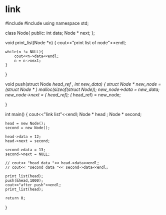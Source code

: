 # link
#include <iostream>
#include <cstddef>
using namespace std;

class Node{
    public:
        int data;
    Node * next;
};

void print_list(Node  *n)
{
    cout<<"print list of node"<<endl;

    while(n != NULL){
        cout<<n->data<<endl;
        n = n->next;
    }
}

void push(struct Node **head_ref ,  int new_data)
{
    struct Node * new_node = (struct Node * ) malloc(sizeof(struct Node));
    new_node->data = new_data;
    new_node->next = (* head_ref);
    (* head_ref) = new_node;

}


int main()
{
    cout<<"link list"<<endl;
    Node * head ;
    Node * second;


    head = new Node();
    second = new Node();

    head->data = 12;
    head->next = second;

    second->data = 13;
    second->next = NULL;

    // cout<< "head data "<< head->data<<endl;
    // cout<< "second data "<< second->data<<endl;

    print_list(head);
    push(&head,1000);
    cout<<"after push"<<endl;
    print_list(head);

    return 0;
}
